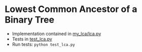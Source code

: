 # Lowest Common Ancestor of a Binary Tree

+   Implementation contained in [my_lca/lca.py](https://github.com/rvailnaveed/SWENG/blob/master/lca/my_lca/lca.py)
+   Tests in [test_lca.py](https://github.com/rvailnaveed/SWENG/blob/master/lca/test_lca.py)
+   Run tests: `python test_lca.py`
